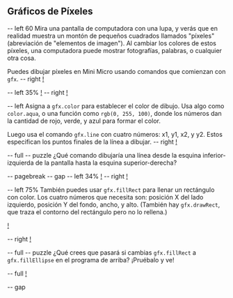 ## Gráficos de Píxeles

-- left 60
Mira una pantalla de computadora con una lupa, y verás que en realidad muestra un montón de pequeños cuadrados llamados "píxeles" (abreviación de "elementos de imagen"). Al cambiar los colores de estos píxeles, una computadora puede mostrar fotografías, palabras, o cualquier otra cosa.

Puedes dibujar píxeles en Mini Micro usando comandos que comienzan con `gfx`.
-- right
[!](p22-painting.png)

-- left 35%
[!](p22-grid.png)
-- right
[!](p22-gridCode.png)

-- left
Asigna a `gfx.color` para establecer el color de dibujo. Usa algo como `color.aqua`, o una función como `rgb(0, 255, 100)`, donde los números dan la cantidad de rojo, verde, y azul para formar el color.

Luego usa el comando `gfx.line` con cuatro números: x1, y1, x2, y y2. Estos especifican los puntos finales de la línea a dibujar.
-- right
[!](p22-coordinates.png)

-- full
-- puzzle
¿Qué comando dibujaría una línea desde la esquina inferior-izquierda de la pantalla hasta la esquina superior-derecha?

-- pagebreak
-- gap
-- left 34%
[!](p22-moire.png)
-- right
[!](p22-moireCode.png)

-- left 75%
También puedes usar `gfx.fillRect` para llenar un rectángulo con color. Los cuatro números que necesita son: posición X del lado izquierdo, posición Y del fondo, ancho, y alto. (También hay `gfx.drawRect`, que traza el contorno del rectángulo pero no lo rellena.)

[!](p22-tunnelCode.png)

-- right
[!](p22-tunnel.png)

-- full
-- puzzle
¿Qué crees que pasará si cambias `gfx.fillRect` a `gfx.fillEllipse` en el programa de arriba? ¡Pruébalo y ve!

-- full
[!](p22-classroom.png)

-- gap